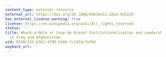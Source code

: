 ```yaml
---
content_type: external-resource
external_url: https://doi.org/10.1080/09636412.2014.935229
has_external_license_warning: true
license: https://en.wikipedia.org/wiki/All_rights_reserved
status: ''
title: Whack-a-Mole or Coup de Grace? Institutionalization and Leadership Targeting
  in Iraq and Afghanistan
uid: 0248c115-b361-4790-b16b-fc1454c7e764
wayback_url: ''
---
```

